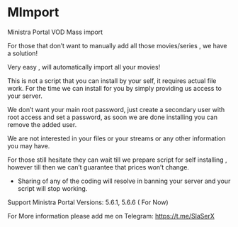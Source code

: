 # MImport
Ministra Portal VOD Mass import

For those that don’t want to manually add all those movies/series , we have a solution!

Very easy , will automatically import all your movies!

This is not a script that you can install by your self, it requires actual file work.
For the time we can install for you by simply providing us access to your server.

We don’t want your main root password, just create a secondary user with root access and set a password, as soon we are done installing you can remove the added user.

We are not interested in your files or your streams or any other information you may have.

For those still hesitate they can wait till we prepare script for self installing , however till then we can’t guarantee that prices won’t change.

* Sharing of any of the coding will resolve in banning your server and your script will stop working.

Support Ministra Portal Versions: 5.6.1, 5.6.6 ( For Now)


For More information please add me on Telegram: https://t.me/SlaSerX

